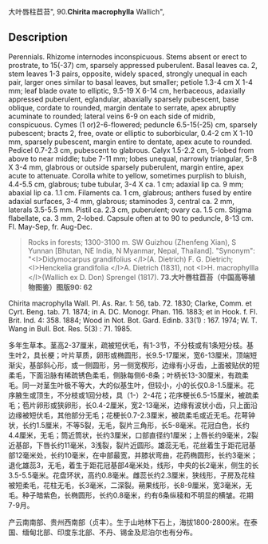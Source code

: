 大叶唇柱苣苔",
90.**Chirita macrophylla** Wallich",

## Description
Perennials. Rhizome internodes inconspicuous. Stems absent or erect to prostrate, to 15(-37) cm, sparsely appressed puberulent. Basal leaves ca. 2, stem leaves 1-3 pairs, opposite, widely spaced, strongly unequal in each pair, larger ones similar to basal leaves, but smaller; petiole 1.3-4 cm X 1-4 mm; leaf blade ovate to elliptic, 9.5-19 X 6-14 cm, herbaceous, adaxially appressed puberulent, eglandular, abaxially sparsely pubescent, base oblique, cordate to rounded, margin dentate to serrate, apex abruptly acuminate to rounded; lateral veins 6-9 on each side of midrib, conspicuous. Cymes (1 or)2-6-flowered; peduncle 6.5-15(-25) cm, sparsely pubescent; bracts 2, free, ovate or elliptic to suborbicular, 0.4-2 cm X 1-10 mm, sparsely pubescent, margin entire to dentate, apex acute to rounded. Pedicel 0.7-2.3 cm, pubescent to glabrous. Calyx 1.5-2.2 cm, 5-lobed from above to near middle; tube 7-11 mm; lobes unequal, narrowly triangular, 5-8 X 3-4 mm, glabrous or outside sparsely puberulent, margin entire, apex acute to attenuate. Corolla white to yellow, sometimes purplish to bluish, 4.4-5.5 cm, glabrous; tube tubular, 3-4 X ca. 1 cm; adaxial lip ca. 9 mm; abaxial lip ca. 1.1 cm. Filaments ca. 1 cm, glabrous; anthers fused by entire adaxial surfaces, 3-4 mm, glabrous; staminodes 3, central ca. 2 mm, laterals 3.5-5.5 mm. Pistil ca. 2.3 cm, puberulent; ovary ca. 1.5 cm. Stigma flabellate, ca. 3 mm, 2-lobed. Capsule often at to 90 to peduncle, 8-13 cm. Fl. May-Sep, fr. Aug-Dec.

> Rocks in forests; 1300-3100 m. SW Guizhou (Zhenfeng Xian), S Yunnan [Bhutan, NE India, N Myanmar, Nepal, Thailand].
  "Synonym": "&lt;I&gt;Didymocarpus grandifolius &lt;/I&gt;(A. Dietrich) F. G. Dietrich; &lt;I&gt;Henckelia grandifolia &lt;/I&gt;A. Dietrich (1831), not &lt;I&gt;H. macrophyllla &lt;/I&gt;(Wallich ex D. Don) Sprengel (1817).
**73.大叶唇柱苣苔（中国高等植物图鉴）图版90: 62**

Chirita macrophylla Wall. Pl. As. Rar. 1: 56, tab. 72. 1830; Clarke, Comm. et Cyrt. Beng. tab. 71. 1874; in A. DC. Monogr. Phan. 116. 1883; et in Hook. f. Fl. Brit. Ind. 4: 358. 1884; Wood in Not. Bot. Gard. Edinb. 33(1) : 167. 1974; W. T. Wang in Bull. Bot. Res. 5(3) : 71. 1985.

多年生草本。茎高2-37厘米，疏被短伏毛，有1-3节，不分枝或有1条短分枝。基生叶2，具长梗；叶片草质，卵形或椭圆形，长9.5-17厘米，宽6-13厘米，顶端短渐尖，基部斜心形，或一侧圆形，另一侧宽楔形，边缘有小牙齿，上面被贴伏的短柔毛，下面沿脉有稀疏锈色柔毛，侧脉每侧6-8条；叶柄长13-30厘米，有疏柔毛。同一对茎生叶极不等大，大的似基生叶，但较小，小的长仅0.8-1.5厘米。花序腋生或顶生，不分枝或1回分枝，具（1-）2-4花；花序梗长6.5-15厘米，被疏柔毛；苞片卵形或狭卵形，长0.4-2厘米，宽2-13毫米，边缘有波状小齿，只上面沿边缘被短伏毛，其他部分无毛；花梗长0.7-2.3厘米，被疏柔毛或近无毛。花萼钟状，长约1.5厘米，不等5裂，无毛，裂片三角形，长5-8毫米。花冠白色，长约4.4厘米，无毛；筒近筒状，长约3厘米，口部直径约1厘米；上唇长约9毫米，2裂近基部，下唇长约11毫米，3浅裂，裂片近圆形。雄蕊无毛，花丝着生于距花冠基部12毫米处，长约10毫米，在中部最宽，并膝状弯曲，花药椭圆形，长约3毫米；退化雄蕊3，无毛，着生于距花冠基部4毫米处，线形，中央的长2毫米，侧生的长3.5-5.5毫米。花盘环状，高约0.8毫米。雌蕊长约2.3厘米，狭线形，子房及花柱被短柔毛，花柱无毛，长3毫米，二深裂。蒴果线形，长8-9厘米，宽3毫米，无毛。种子暗紫色，长椭圆形，长约0.8毫米，约有6条纵稜和不明显的横皱。花期7-9月。

产云南南部、贵州西南部（贞丰）。生于山地林下石上，海拔1800-2800米。在泰国、缅甸北部、印度东北部、不丹、锡金及尼泊尔也有分布。
